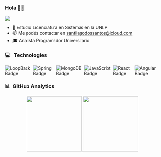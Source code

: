 ### Hola 👋🏻 
![](https://komarev.com/ghpvc/?username=santidossantos&color=blue)


<!-- - 🔭  -->
- 🌱 Estudio Licenciatura en Sistemas en la UNLP
- 📫 Me podés contactar en santiiagodossantos@icloud.com
- 🎓 Analista Programador Universitario

### 💻 &nbsp; Technologies

<div style="display: flex; justify-content: center;">
    <img src="https://img.shields.io/badge/LoopBack-3F5DFF?logo=loopback&logoColor=fff&style=for-the-badge" alt="LoopBack Badge">
    <img src="https://img.shields.io/badge/Spring-6DB33F?logo=spring&logoColor=fff&style=for-the-badge" alt="Spring Badge">
    <img src="https://img.shields.io/badge/MongoDB-%234ea94b.svg?style=for-the-badge&logo=mongodb&logoColor=white" alt="MongoDB Badge">
    <img src="https://img.shields.io/badge/javascript-%23323330.svg?style=for-the-badge&logo=javascript&logoColor=%23F7DF1E" alt="JavaScript Badge">
    <img src="https://img.shields.io/badge/react-%2320232a.svg?style=for-the-badge&logo=react&logoColor=%2361DAFB" alt="React Badge">
    <img src="https://img.shields.io/badge/Angular-0F0F11?logo=angular&logoColor=fff&style=for-the-badge" alt="Angular Badge">
</div>


### 📊 &nbsp;GitHub Analytics

<p align="center">
<a href="https://github.com/santidossantos">
  <img height="180em" src="https://github-readme-stats-eight-theta.vercel.app/api?username=santidossantos&show_icons=true&theme=algolia&include_all_commits=true&count_private=true"/>
  <img height="180em" src="https://github-readme-stats-eight-theta.vercel.app/api/top-langs/?username=santidossantos&layout=compact&langs_count=8&theme=algolia"/>
</a>
</p>





